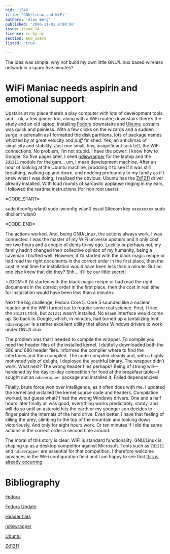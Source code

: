 ```yaml
---
nid: '1540'
title: 'GNU/Linux and WiFi'
authors: 'Alan Berg'
published: '2006-11-01 8:00:00'
issue: issue_14
license: cc-by-nc
section: end_users
listed: 'true'

---
```

The idea was simple: why not build my own little GNU/Linux based wireless network in a spare five minutes?


# WiFi Maniac needs aspirin and emotional support

Upstairs at my place there’s a play computer with lots of development tools, and... ok, a few games too, along with a WiFi router; downstairs there’s the study and an old laptop. Installing [Fedora](http://fedora.redhat.com/) downstairs and [Ubuntu](http://www.ubuntu.com/) upstairs was quick and painless. With a few clicks on the wizards and a sudden surge in adrenalin as I formatted the disk partitions, lots of package names whizzed by at great velocity and *puff* finished. Yes, an anticlimax of simplicity and stability. Just one small, tiny, insignificant task left, the WiFi connections. No problem, I’m not stupid. I have the power: I know how to Google. So five pages later, I need [ndiswrapper](http://ndiswrapper.sourceforge.net/) for the laptop and the `Zd1211` module for the gam... um, I mean development machine. After an hour of looking at the Ubuntu machine, prodding it to see if it was still breathing, walking up and down, and nodding profoundly to my family as if I knew what I was doing, I realized the obvious: Ubuntu has the [Zd1211](http://zd1211.sourceforge.net/) driver already installed. With loud rounds of sarcastic applause ringing in my ears, I followed the readme instructions (for non root users).


=CODE_START=

sudo ifconfig wlan0
sudo iwconfig wlan0 essid Sitecom key xxxxxxxxx
sudo dhclient wlan0 

=CODE_END=

The actions worked. And, being GNU/Linux, the actions always work. I was connected. I was the master of my WiFi universe upstairs and it only cost me two hours and a couple of dents to my ego. Luckily or perhaps not, my family hadn’t changed their collective opinion of my humanity, being a caveman I bluffed well. However, if I’d started with the black magic recipe or had read the right documents in the correct order in the first place, then the cost in real time for installation would have been less than a minute. But no one else knew that did they? Shh... it’ll be our little secret!


=ZOOM=If I’d started with the black magic recipe or had read the right documents in the correct order in the first place, then the cost in real time for installation would have been less than a minute=

Next the big challenge, Fedora Core 5. Core 5 sounded like a nuclear reactor and the WiFi turned out to require some real science. First, I tried the `Zd1211` trick, but `Zd1211` wasn’t installed. No `Wlan0` interface would come up. So back to Google, which, in minutes, had turned up a tantalizing hint: `ndiswrapper` is a rather excellent utility that allows Windows drivers to work under GNU/Linux.

The problem was that I needed to compile the wrapper. To compile you need the header files of the installed kernel. I dutifully downloaded both the 586 and 686 header files. Informed the compiler where to find the interfaces and then compiled. The code compiled cleanly and, with a highly motivated yelp of delight, I deployed the youthful binary. The wrapper didn’t work. What next? The wrong header files perhaps? Being of strong will—hardened by the day-to-day competition for food at the breakfast table—I sought out an `ndiswrapper` package and installed it. Failed dependencies!

Finally, brute force won over intelligence, as it often does with me. I updated the kernel and installed the kernel source code and headers. Compilation worked, but guess what? I had the wrong Windows drivers. One and a half hours later finally all was good, everything works predictably, stably, and will do so until an asteroid hits the earth or my younger son decides to finger paint the internals of the hard drive. Even better, I have that feeling of killing the prey, climbing to the top of the mountain and looking down victoriously. And only for eight hours work. Or ten minutes if I did the same actions in the correct order a second time around.

The moral of this story is clear. WiFi is standard functionality. GNU/Linux is shaping up as a desktop competitor against Microsoft. Tools such as `Zd1211` and `ndiswrapper` are essential for that competition. I therefore welcome advances in the WiFi configuration field and I am happy to see that [this is already occurring](http://www.devicescape.com/news/releases/release_05-01-06_opensource.php).


# Bibliography

[Fedora](http://fedora.redhat.com/)

[Fedora Update](http://download.fedora.redhat.com/pub/fedora/linux/core/updates/)

[Header files](http://en.wikipedia.org/wiki/Header_file)

[ndiswrapper](http://ndiswrapper.sourceforge.net/)

[Ubuntu](http://www.ubuntu.com/)

[Zd1211](http://zd1211.sourceforge.net/)


